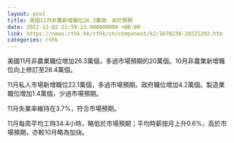 ```yaml
---
layout: post
title: 美國11月非農新增職位26.3萬個　高於預期
date: 2022-12-02 21:59:23.000000000 +08:00
link: https://news.rthk.hk/rthk/ch/component/k2/1678234-20221202.htm
categories: rthk
---
```


美國11月非農業職位增加26.3萬個，多過市場預期的20萬個。10月非農業新增職位向上修訂至28.4萬個。

11月私人市場新增職位22.1萬個，多過市場預期。政府職位增加4.2萬個。製造業職位增加1.4萬個，少過市場預期。

11月失業率維持在3.7%，符合市場預期。

11月每周平均工時34.4小時，略低於市場預期；平均時薪按月上升0.6%，高於市場預期，亦較10月略為加快。
